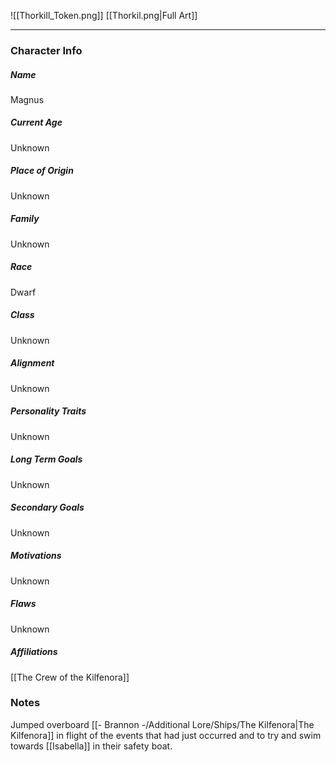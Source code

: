 ![[Thorkill_Token.png]]
[[Thorkil.png|Full Art]]

---
### Character Info

##### Name 
Magnus 

##### Current Age
Unknown

##### Place of Origin
Unknown

##### Family
Unknown

##### Race
Dwarf

##### Class
Unknown

##### Alignment
Unknown

##### Personality Traits
Unknown

##### Long Term Goals
Unknown

##### Secondary Goals
Unknown

##### Motivations
Unknown

##### Flaws
Unknown

##### Affiliations
[[The Crew of the Kilfenora]]

### Notes
Jumped overboard [[- Brannon -/Additional Lore/Ships/The Kilfenora|The Kilfenora]] in flight of the events that had just occurred and to try and swim towards [[Isabella]] in their safety boat.